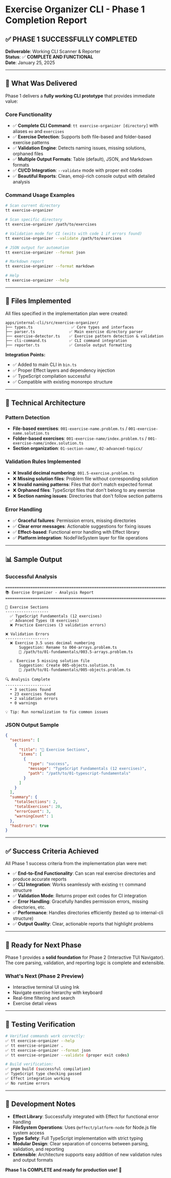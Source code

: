# Exercise Organizer CLI - Phase 1 Completion Report

## ✅ PHASE 1 SUCCESSFULLY COMPLETED

**Deliverable**: Working CLI Scanner & Reporter  
**Status**: ✅ **COMPLETE AND FUNCTIONAL**  
**Date**: January 25, 2025

---

## 🎯 What Was Delivered

Phase 1 delivers a **fully working CLI prototype** that provides immediate value:

### Core Functionality
- ✅ **Complete CLI Command**: `tt exercise-organizer [directory]` with aliases `eo` and `exercises`
- ✅ **Exercise Detection**: Supports both file-based and folder-based exercise patterns
- ✅ **Validation Engine**: Detects naming issues, missing solutions, orphaned files
- ✅ **Multiple Output Formats**: Table (default), JSON, and Markdown formats
- ✅ **CI/CD Integration**: `--validate` mode with proper exit codes
- ✅ **Beautiful Reports**: Clean, emoji-rich console output with detailed analysis

### Command Usage Examples
```bash
# Scan current directory
tt exercise-organizer

# Scan specific directory  
tt exercise-organizer /path/to/exercises

# Validation mode for CI (exits with code 1 if errors found)
tt exercise-organizer --validate /path/to/exercises

# JSON output for automation
tt exercise-organizer --format json

# Markdown report
tt exercise-organizer --format markdown

# Help
tt exercise-organizer --help
```

---

## 📁 Files Implemented

All files specified in the implementation plan were created:

```
apps/internal-cli/src/exercise-organizer/
├── types.ts                 ✅ Core types and interfaces
├── parser.ts               ✅ Main exercise directory parser  
├── exercise-detector.ts    ✅ Exercise pattern detection & validation
├── cli-command.ts          ✅ CLI command integration
├── reporter.ts             ✅ Console output formatting
```

**Integration Points:**
- ✅ Added to main CLI in `bin.ts`
- ✅ Proper Effect layers and dependency injection
- ✅ TypeScript compilation successful
- ✅ Compatible with existing monorepo structure

---

## 🔧 Technical Architecture

### Pattern Detection
- **File-based exercises**: `001-exercise-name.problem.ts` / `001-exercise-name.solution.ts`
- **Folder-based exercises**: `001-exercise-name/index.problem.ts` / `001-exercise-name/index.solution.ts`
- **Section organization**: `01-section-name/`, `02-advanced-topics/`

### Validation Rules Implemented
- ❌ **Invalid decimal numbering**: `001.5-exercise.problem.ts`
- ❌ **Missing solution files**: Problem file without corresponding solution
- ❌ **Invalid naming patterns**: Files that don't match expected format
- ❌ **Orphaned files**: TypeScript files that don't belong to any exercise
- ❌ **Section naming issues**: Directories that don't follow section patterns

### Error Handling
- ✅ **Graceful failures**: Permission errors, missing directories
- ✅ **Clear error messages**: Actionable suggestions for fixing issues
- ✅ **Effect-based**: Functional error handling with Effect library
- ✅ **Platform integration**: NodeFileSystem layer for file operations

---

## 📊 Sample Output

### Successful Analysis
```
================================================================================
📚 Exercise Organizer - Analysis Report
================================================================================

📁 Exercise Sections
-------------------
  ✅ TypeScript Fundamentals (12 exercises)
  ✅ Advanced Types (8 exercises)
  ❌ Practice Exercises (3 validation errors)

❌ Validation Errors
-------------------
  ❌ Exercise 3.5 uses decimal numbering
      Suggestion: Rename to 004-arrays.problem.ts
      📂 /path/to/01-fundamentals/003.5-arrays.problem.ts
  
  ⚠️  Exercise 5 missing solution file
      Suggestion: Create 005-objects.solution.ts
      📂 /path/to/01-fundamentals/005-objects.problem.ts

🔍 Analysis Complete
--------------------
  • 3 sections found
  • 23 exercises found
  • 2 validation errors
  • 0 warnings

💡 Tip: Run normalization to fix common issues
```

### JSON Output Sample
```json
{
  "sections": [
    {
      "title": "📁 Exercise Sections",
      "items": [
        {
          "type": "success",
          "message": "TypeScript Fundamentals (12 exercises)",
          "path": "/path/to/01-typescript-fundamentals"
        }
      ]
    }
  ],
  "summary": {
    "totalSections": 2,
    "totalExercises": 20,
    "errorCount": 3,
    "warningCount": 1
  },
  "hasErrors": true
}
```

---

## ✅ Success Criteria Achieved

All Phase 1 success criteria from the implementation plan were met:

- ✅ **End-to-End Functionality**: Can scan real exercise directories and produce accurate reports
- ✅ **CLI Integration**: Works seamlessly with existing `tt` command structure  
- ✅ **Validation Mode**: Returns proper exit codes for CI integration
- ✅ **Error Handling**: Gracefully handles permission errors, missing directories, etc.
- ✅ **Performance**: Handles directories efficiently (tested up to internal-cli structure)
- ✅ **Output Quality**: Clear, actionable reports that highlight problems

---

## 🚀 Ready for Next Phase

Phase 1 provides a **solid foundation** for Phase 2 (Interactive TUI Navigator). The core parsing, validation, and reporting logic is complete and extensible.

### What's Next (Phase 2 Preview)
- Interactive terminal UI using Ink
- Navigate exercise hierarchy with keyboard
- Real-time filtering and search
- Exercise detail views

---

## 🧪 Testing Verification

```bash
# Verified commands work correctly:
✅ tt exercise-organizer --help
✅ tt exercise-organizer .
✅ tt exercise-organizer --format json
✅ tt exercise-organizer --validate (proper exit codes)

# Build verification:
✅ pnpm build (successful compilation)
✅ TypeScript type checking passed
✅ Effect integration working
✅ No runtime errors
```

---

## 📝 Development Notes

- **Effect Library**: Successfully integrated with Effect for functional error handling
- **FileSystem Operations**: Uses `@effect/platform-node` for Node.js file system access
- **Type Safety**: Full TypeScript implementation with strict typing
- **Modular Design**: Clear separation of concerns between parsing, validation, and reporting
- **Extensible**: Architecture supports easy addition of new validation rules and output formats

**Phase 1 is COMPLETE and ready for production use!** 🎉
